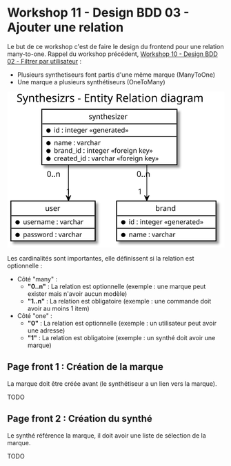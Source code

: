 # Workshop 11 - Design BDD 03 - Ajouter une relation

Le but de ce workshop c'est de faire le design du frontend pour une relation many-to-one. Rappel du workshop précédent, [Workshop 10 - Design BDD 02 - Filtrer par utilisateur](../10-design-bdd-02-filtrer-par-utilisateur) :
 
- Plusieurs synthetiseurs font partis d'une même marque (ManyToOne)
- Une marque a plusieurs synthétiseurs (OneToMany)

![Synthesizrs - Entity relation diagram](./synthesizrs_entity_relation_diagram.svg)

Les cardinalités sont importantes, elle définissent si la relation est optionnelle :

- Côté "many" :
    - **"0..n"** : La relation est optionnelle (exemple : une marque peut exister mais n'avoir aucun modèle)
    - **"1..n"** : La relation est obligatoire (exemple : une commande doit avoir au moins 1 item)
- Côté "one" :
    - **"0"** : La relation est optionnelle (exemple : un utilisateur peut avoir une adresse)
    - **"1"** : La relation est obligatoire (exemple : un synthé doit avoir une marque)

## Page front 1 : Création de la marque

La marque doit être créée avant (le synthétiseur a un lien vers la marque).

TODO

## Page front 2 : Création du synthé

Le synthé référence la marque, il doit avoir une liste de sélection de la marque.

TODO
